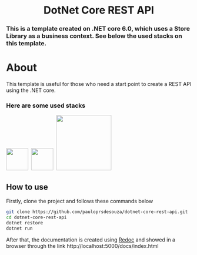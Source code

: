 <h1 align="center">
DotNet Core REST API
</h1>

### This is a template created on .NET core 6.0, which uses a Store Library as a business context. See below the used stacks on this template.


# About

This template is useful for those who need a start point to create a REST API using the .NET core.

### Here are some used stacks
<div class="display:flex; flex-direction: row; vertical-align:middle;">
<img src="https://cdn.jsdelivr.net/gh/devicons/devicon/icons/dotnetcore/dotnetcore-original.svg" width="60"/>&nbsp;
<img src="https://user-images.githubusercontent.com/5241700/144725685-da043fc4-eb19-4413-ac5c-4ab0a3fa2ee2.png" width="60"/>&nbsp;
<img src="https://user-images.githubusercontent.com/5241700/144725811-bbccd2d4-24b8-4612-999a-39d494dee83c.png" width="150"/>
</div>



## How to use

Firstly, clone the project and follows these commands below

``` bash
git clone https://github.com/pauloprsdesouza/dotnet-core-rest-api.git
cd dotnet-core-rest-api
dotnet restore
dotnet run
```

After that, the documentation is created using [Redoc](https://redoc.ly/) and showed in a browser through the link http://localhost:5000/docs/index.html

